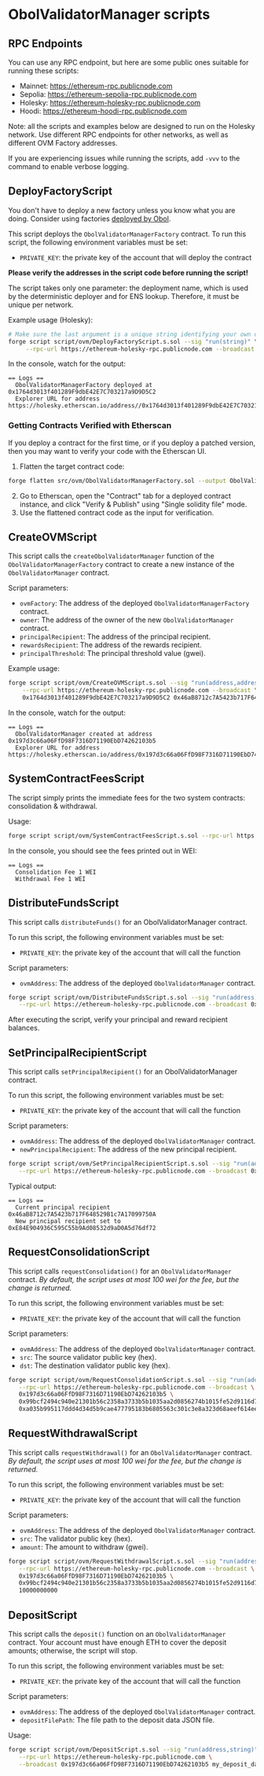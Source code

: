 # ObolValidatorManager scripts

## RPC Endpoints

You can use any RPC endpoint, but here are some public ones suitable for running these scripts:

- Mainnet: https://ethereum-rpc.publicnode.com
- Sepolia: https://ethereum-sepolia-rpc.publicnode.com
- Holesky: https://ethereum-holesky-rpc.publicnode.com
- Hoodi:   https://ethereum-hoodi-rpc.publicnode.com

Note: all the scripts and examples below are designed to run on the Holesky network.
Use different RPC endpoints for other networks, as well as different OVM Factory addresses.

If you are experiencing issues while running the scripts, add `-vvv` to the command to enable verbose logging.

## DeployFactoryScript

You don't have to deploy a new factory unless you know what you are doing. Consider using factories [deployed by Obol](https://docs.obol.org/next/learn/readme/obol-splits#obol-validator-manager-factory-deployment).

This script deploys the `ObolValidatorManagerFactory` contract. To run this script, the following environment variables must be set:

- `PRIVATE_KEY`: the private key of the account that will deploy the contract

**Please verify the addresses in the script code before running the script!**

The script takes only one parameter: the deployment name, which is used by the deterministic deployer and for ENS lookup. Therefore, it must be unique per network.

Example usage (Holesky):

```bash
# Make sure the last argument is a unique string identifying your own deployment
forge script script/ovm/DeployFactoryScript.s.sol --sig "run(string)" \
     --rpc-url https://ethereum-holesky-rpc.publicnode.com --broadcast "OVMFactory.Holesky"
```

In the console, watch for the output:

```
== Logs ==
  ObolValidatorManagerFactory deployed at 0x1764d3013f401289F9dbE42E7C703217a9D9D5C2
  Explorer URL for address https://holesky.etherscan.io/address//0x1764d3013f401289F9dbE42E7C703217a9D9D5C2
```

### Getting Contracts Verified with Etherscan

If you deploy a contract for the first time, or if you deploy a patched version, then you may want to verify your code with the Etherscan UI.

1. Flatten the target contract code:

```bash
forge flatten src/ovm/ObolValidatorManagerFactory.sol --output ObolValidatorManagerFactory_flattened.sol
```

2. Go to Etherscan, open the "Contract" tab for a deployed contract instance, and click "Verify & Publish" using "Single solidity file" mode.
3. Use the flattened contract code as the input for verification.

## CreateOVMScript

This script calls the `createObolValidatorManager` function of the `ObolValidatorManagerFactory` contract to create a new instance of the `ObolValidatorManager` contract.

Script parameters:
- `ovmFactory`: The address of the deployed `ObolValidatorManagerFactory` contract.
- `owner`: The address of the owner of the new `ObolValidatorManager` contract.
- `principalRecipient`: The address of the principal recipient.
- `rewardsRecipient`: The address of the rewards recipient.
- `principalThreshold`: The principal threshold value (gwei).

Example usage:

```bash
forge script script/ovm/CreateOVMScript.s.sol --sig "run(address,address,address,address,uint64)" \
    --rpc-url https://ethereum-holesky-rpc.publicnode.com --broadcast \
    0x1764d3013f401289F9dbE42E7C703217a9D9D5C2 0x46aB8712c7A5423b717F648529B1c7A17099750A 0x46aB8712c7A5423b717F648529B1c7A17099750A 0x46aB8712c7A5423b717F648529B1c7A17099750A 16000000000
```

In the console, watch for the output:

```
== Logs ==
  ObolValidatorManager created at address 0x197d3c66a06FfD98F7316D71190EbD74262103b5
  Explorer URL for address https://holesky.etherscan.io/address/0x197d3c66a06FfD98F7316D71190EbD74262103b5
```

## SystemContractFeesScript

The script simply prints the immediate fees for the two system contracts: consolidation & withdrawal.

Usage:

```bash
forge script script/ovm/SystemContractFeesScript.s.sol --rpc-url https://ethereum-holesky-rpc.publicnode.com
```

In the console, you should see the fees printed out in WEI:

```
== Logs ==
  Consolidation Fee 1 WEI
  Withdrawal Fee 1 WEI
```

## DistributeFundsScript

This script calls `distributeFunds()` for an ObolValidatorManager contract.

To run this script, the following environment variables must be set:
- `PRIVATE_KEY`: the private key of the account that will call the function

Script parameters:
- `ovmAddress`: The address of the deployed `ObolValidatorManager` contract.

```bash
forge script script/ovm/DistributeFundsScript.s.sol --sig "run(address)" \
   --rpc-url https://ethereum-holesky-rpc.publicnode.com --broadcast 0x197d3c66a06FfD98F7316D71190EbD74262103b5
```

After executing the script, verify your principal and reward recipient balances.

## SetPrincipalRecipientScript

This script calls `setPrincipalRecipient()` for an ObolValidatorManager contract.

To run this script, the following environment variables must be set:
- `PRIVATE_KEY`: the private key of the account that will call the function

Script parameters:
- `ovmAddress`: The address of the deployed `ObolValidatorManager` contract.
- `newPrincipalRecipient`: The address of the new principal recipient.

```bash
forge script script/ovm/SetPrincipalRecipientScript.s.sol --sig "run(address,address)" \
   --rpc-url https://ethereum-holesky-rpc.publicnode.com --broadcast 0x197d3c66a06FfD98F7316D71190EbD74262103b5 0xE84E904936C595C55b9Ad08532d9aD0A5d76df72
```

Typical output:

```
== Logs ==
  Current principal recipient 0x46aB8712c7A5423b717F648529B1c7A17099750A
  New principal recipient set to 0xE84E904936C595C55b9Ad08532d9aD0A5d76df72
```

## RequestConsolidationScript

This script calls `requestConsolidation()` for an `ObolValidatorManager` contract.
*By default, the script uses at most 100 wei for the fee, but the change is returned.*

To run this script, the following environment variables must be set:
- `PRIVATE_KEY`: the private key of the account that will call the function

Script parameters:
- `ovmAddress`: The address of the deployed `ObolValidatorManager` contract.
- `src`: The source validator public key (hex).
- `dst`: The destination validator public key (hex).

```bash
forge script script/ovm/RequestConsolidationScript.s.sol --sig "run(address,bytes,bytes)" \
   --rpc-url https://ethereum-holesky-rpc.publicnode.com --broadcast \
   0x197d3c66a06FfD98F7316D71190EbD74262103b5 \
   0x99bcf2494c940e21301b56c2358a3733b5b1035aa2d0856274b1015fe52d9116d74a771190e954190fcf8b607107de03 \
   0xa035b995117ddd4d34d5b9cae477795183b6805563c301c3e8a323d68aeef614ee9b6509cc0781c53f5ab545f78be46c
```

## RequestWithdrawalScript

This script calls `requestWithdrawal()` for an `ObolValidatorManager` contract.
*By default, the script uses at most 100 wei for the fee, but the change is returned.*

To run this script, the following environment variables must be set:
- `PRIVATE_KEY`: the private key of the account that will call the function

Script parameters:
- `ovmAddress`: The address of the deployed `ObolValidatorManager` contract.
- `src`: The validator public key (hex).
- `amount`: The amount to withdraw (gwei).

```bash
forge script script/ovm/RequestWithdrawalScript.s.sol --sig "run(address,bytes,uint64)" \
   --rpc-url https://ethereum-holesky-rpc.publicnode.com --broadcast \
   0x197d3c66a06FfD98F7316D71190EbD74262103b5 \
   0x99bcf2494c940e21301b56c2358a3733b5b1035aa2d0856274b1015fe52d9116d74a771190e954190fcf8b607107de03 \
   10000000000
```

## DepositScript

This script calls the `deposit()` function on an `ObolValidatorManager` contract.
Your account must have enough ETH to cover the deposit amounts; otherwise, the script will stop.

To run this script, the following environment variables must be set:
- `PRIVATE_KEY`: the private key of the account that will call the function

Script parameters:
- `ovmAddress`: The address of the deployed `ObolValidatorManager` contract.
- `depositFilePath`: The file path to the deposit data JSON file.

Usage:

```bash
forge script script/ovm/DepositScript.s.sol --sig "run(address,string)" \
   --rpc-url https://ethereum-holesky-rpc.publicnode.com \
   --broadcast 0x197d3c66a06FfD98F7316D71190EbD74262103b5 my_deposit_data.json
```
